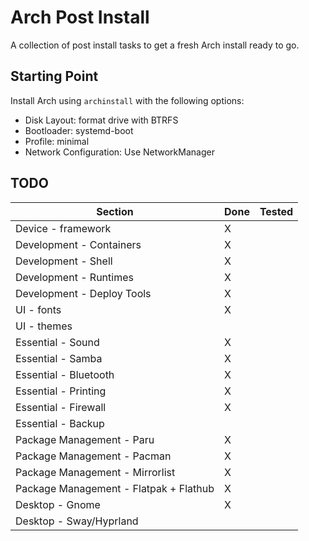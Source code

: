 # Arch Post Install

A collection of post install tasks to get a fresh Arch install ready to go.

## Starting Point

Install Arch using `archinstall` with the following options:
- Disk Layout: format drive with BTRFS
- Bootloader: systemd-boot
- Profile: minimal
- Network Configuration: Use NetworkManager

## TODO

| Section | Done | Tested |
| --- | --- | --- |
| Device - framework | X | |
| Development - Containers | X | |
| Development - Shell | X | |
| Development - Runtimes | X | |
| Development - Deploy Tools | X | |
| UI - fonts | X | |
| UI - themes | | |
| Essential - Sound | X | |
| Essential - Samba | X | |
| Essential - Bluetooth | X | |
| Essential - Printing | X | |
| Essential - Firewall | X | |
| Essential - Backup | | |
| Package Management - Paru | X | |
| Package Management - Pacman | X | |
| Package Management - Mirrorlist | X | |
| Package Management - Flatpak + Flathub | X | |
| Desktop - Gnome | X | |
| Desktop - Sway/Hyprland | | |

